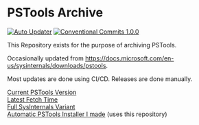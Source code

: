 # PSTools Archive
[![Auto Updater](https://github.com/MokiyCodes/PSTools/actions/workflows/updater.yml/badge.svg?branch=main)](https://github.com/MokiyCodes/PSTools/actions/workflows/updater.yml) [![Conventional Commits 1.0.0](https://img.shields.io/badge/Conventional%20Commits-1.0.0-yellow.svg)](https://www.conventionalcommits.org/en/v1.0.0/)

This Repository exists for the purpose of archiving PSTools.

Occasionally updated from <https://docs.microsoft.com/en-us/sysinternals/downloads/pstools>.

Most updates are done using CI/CD. Releases are done manually.

[Current PSTools Version](bin/psversion.txt)<br/>
[Latest Fetch Time](LastUpdated.txt)<br/>
[Full SysInternals Variant](https://github.com/Mokiy2/SysInternalsSuite)<br/>
[Automatic PSTools Installer I made](https://github.com/MokiyCodes/PSInstaller/) (uses this repository)
